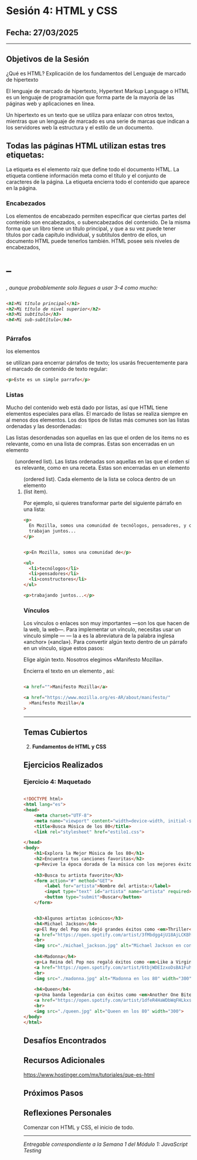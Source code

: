 # Sesión 4: HTML y CSS

## Fecha: 27/03/2025

---

## Objetivos de la Sesión



¿Qué es HTML? Explicación de los fundamentos del Lenguaje de marcado de hipertexto

El lenguaje de marcado de hipertexto, Hypertext Markup Language o HTML es un lenguaje de programación que forma parte de la mayoría de las páginas web y aplicaciones en línea.

Un hipertexto es un texto que se utiliza para enlazar con otros textos, mientras que un lenguaje de marcado es una serie de marcas que indican a los servidores web la estructura y el estilo de un documento.



## Todas las páginas HTML utilizan estas tres etiquetas:

La etiqueta <html> es el elemento raíz que define todo el documento HTML.
La etiqueta <head> contiene información meta como el título y el conjunto de caracteres de la página.
La etiqueta <body> encierra todo el contenido que aparece en la página.

### Encabezados
Los elementos de encabezado permiten especificar que ciertas partes del contenido son encabezados, o subencabezados del contenido. De la misma forma que un libro tiene un título principal, y que a su vez puede tener títulos por cada capítulo individual, y subtítulos dentro de ellos, un documento HTML puede tenerlos también. HTML posee seis niveles de encabezados, <h1>–<h6>, aunque probablemente solo llegues a usar 3-4 como mucho:

``` html

<h1>Mi título principal</h1>
<h2>Mi título de nivel superior</h2>
<h3>Mi subtítulo</h3>
<h4>Mi sub-subtítulo</h4>

``` 

### Párrafos
los elementos <p> se utilizan para encerrar párrafos de texto; los usarás frecuentemente para el marcado de contenido de texto regular:

``` html
<p>Este es un simple parrafo</p>
```

### Listas

Mucho del contenido web está dado por listas, así que HTML tiene elementos especiales para ellas. El marcado de listas se realiza siempre en al menos dos elementos. Los dos tipos de listas más comunes son las listas ordenadas y las desordenadas:

Las listas desordenadas son aquellas en las que el orden de los items no es relevante, como en una lista de compras. Estas son encerradas en un elemento <ul> (unordered list).
Las listas ordenadas son aquellas en las que el orden sí es relevante, como en una receta. Estas son encerradas en un elemento <ol> (ordered list).
Cada elemento de la lista se coloca dentro de un elemento <li> (list item).

Por ejemplo, si quieres transformar parte del siguiente párrafo en una lista:

``` html
<p>
  En Mozilla, somos una comunidad de tecnólogos, pensadores, y constructores que
  trabajan juntos...
</p>


<p>En Mozilla, somos una comunidad de</p>

<ul>
  <li>tecnólogos</li>
  <li>pensadores</li>
  <li>constructores</li>
</ul>

<p>trabajando juntos...</p>

``` 

### Vínculos
Los vínculos o enlaces son muy importantes —son los que hacen de la web, la web—. Para implementar un vínculo, necesitas usar un vínculo simple — <a> — la a es la abreviatura de la palabra inglesa «anchor» («ancla»). Para convertir algún texto dentro de un párrafo en un vínculo, sigue estos pasos:

Elige algún texto. Nosotros elegimos «Manifesto Mozilla».

Encierra el texto en un elemento <a>, así:

``` html

<a href="">Manifesto Mozilla</a>

<a href="https://www.mozilla.org/es-AR/about/manifesto/"
  >Manifesto Mozilla</a
>

``` 


---


## Temas Cubiertos

2. **Fundamentos de HTML y CSS**



## Ejercicios Realizados

### Ejercicio 4: Maquetado

``` html

<!DOCTYPE html>
<html lang="es">
<head>
    <meta charset="UTF-8">
    <meta name="viewport" content="width=device-width, initial-scale=1.0">
    <title>Busca Música de los 80</title>
    <link rel="stylesheet" href="estilo1.css">

</head>
<body>
    <h1>Explora la Mejor Música de los 80</h1>
    <h2>Encuentra tus canciones favoritas</h2>
    <p>Revive la época dorada de la música con los mejores éxitos de los 80. Aquí puedes encontrar enlaces directos a álbumes y listas en Spotify.</p>
    
    <h3>Busca tu artista favorito</h3>
    <form action="#" method="GET">
        <label for="artista">Nombre del artista:</label>
        <input type="text" id="artista" name="artista" required>
        <button type="submit">Buscar</button>
    </form>


    <h3>Algunos artistas icónicos</h3>
    <h4>Michael Jackson</h4>
    <p>El Rey del Pop nos dejó grandes éxitos como <em>Thriller</em> y <em>Billie Jean</em>.</p>
    <a href="https://open.spotify.com/artist/3fMbdgg4jU18AjLCKBhRSm" target="_blank">Escuchar en Spotify</a>
    <br>
    <img src="./michael_jackson.jpg" alt="Michael Jackson en concierto" width="300">
    
    <h4>Madonna</h4>
    <p>La Reina del Pop nos regaló éxitos como <em>Like a Virgin</em> y <em>Material Girl</em>.</p>
    <a href="https://open.spotify.com/artist/6tbjWDEIzxoDsBA1FuhfPW" target="_blank">Escuchar en Spotify</a>
    <br>
    <img src="./madonna.jpg" alt="Madonna en los 80" width="300">
    
    <h4>Queen</h4>
    <p>Una banda legendaria con éxitos como <em>Another One Bites the Dust</em> y <em>Radio Ga Ga</em>.</p>
    <a href="https://open.spotify.com/artist/1dfeR4HaWDbWqFHLkxsg1d" target="_blank">Escuchar en Spotify</a>
    <br>
    <img src="./queen.jpg" alt="Queen en los 80" width="300">
</body>
</html>


```

## Desafíos Encontrados

## Recursos Adicionales

https://www.hostinger.com/mx/tutoriales/que-es-html


## Próximos Pasos

## Reflexiones Personales

Comenzar con HTML y CSS, el inicio de todo.

---

*Entregable correspondiente a la Semana 1 del Módulo 1: JavaScript Testing*
